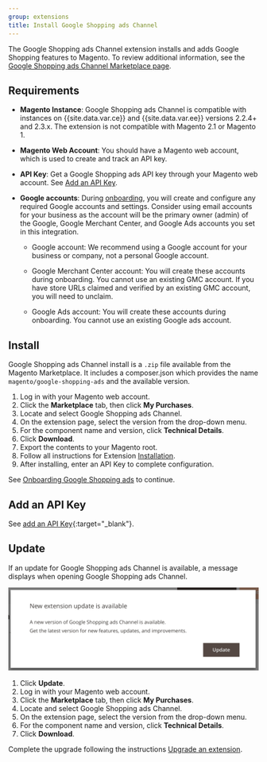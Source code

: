 ```yaml
---
group: extensions
title: Install Google Shopping ads Channel
---
```


The Google Shopping ads Channel extension installs and adds Google Shopping features to Magento. To review additional information, see the [Google Shopping ads Channel Marketplace page](http://marketplace.magento.com/magento-google-shopping-ads.html).

## Requirements

-  **Magento Instance**: Google Shopping ads Channel is compatible with instances on {{site.data.var.ce}} and {{site.data.var.ee}} versions 2.2.4+ and 2.3.x. The extension is not compatible with Magento 2.1 or Magento 1.
-  **Magento Web Account**: You should have a Magento web account, which is used to create and track an API key.
-  **API Key**: Get a Google Shopping ads API key through your Magento web account. See [Add an API Key](https://docs.magento.com/m2/ee/user_guide/sales-channels/google-ads/verify-api-key.html).
-  **Google accounts**: During [onboarding](https://docs.magento.com/m2/ee/user_guide/sales-channels/google-ads/onboarding-google.html), you will create and configure any required Google accounts and settings. Consider using email accounts for your business as the account will be the primary owner (admin) of the Google, Google Merchant Center, and Google Ads accounts you set in this integration.

   -  Google account: We recommend using a Google account for your business or company, not a personal Google account.

   -  Google Merchant Center account: You will create these accounts during onboarding. You cannot use an existing GMC account. If you have store URLs claimed and verified by an existing GMC account, you will need to unclaim.

   -  Google Ads account: You will create these accounts during onboarding. You cannot use an existing Google ads account.

## Install

Google Shopping ads Channel install is a `.zip` file available from the Magento Marketplace. It includes a composer.json which provides the name `magento/google-shopping-ads` and the available version.

1. Log in with your Magento web account.
1. Click the **Marketplace** tab, then click **My Purchases**.
1. Locate and select Google Shopping ads Channel.
1. On the extension page, select the version from the drop-down menu.
1. For the component name and version, click **Technical Details**.
1. Click **Download**.
1. Export the contents to your Magento root.
1. Follow all instructions for Extension [Installation]({{site.baseurl}}/extensions/install/).
1. After installing, enter an API Key to complete configuration.

See [Onboarding Google Shopping ads](https://docs.magento.com/m2/ce/user_guide/sales-channels/google-ads/onboarding-google.html) to continue.

## Add an API Key

See [add an API Key](https://docs.magento.com/m2/ee/user_guide/sales-channels/google-ads/verify-api-key.html){:target="_blank"}.

## Update

If an update for Google Shopping ads Channel is available, a message displays when opening Google Shopping ads Channel.

![Update available](images/update.png)

1. Click **Update**.
1. Log in with your Magento web account.
1. Click the **Marketplace** tab, then click **My Purchases**.
1. Locate and select Google Shopping ads Channel.
1. On the extension page, select the version from the drop-down menu.
1. For the component name and version, click **Technical Details**.
1. Click **Download**.

Complete the upgrade following the instructions [Upgrade an extension]({{site.baseurl}}/extensions/install/#upgrade-an-extension).
